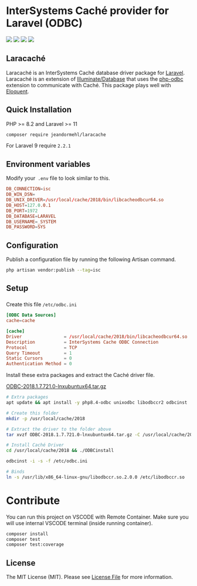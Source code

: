# InterSystems Caché provider for Laravel (ODBC)

<p>
  <img src="https://img.shields.io/packagist/l/jeandormehl/laracache" /> 
  <img src="https://codecov.io/gh/jeandormehl/laracache/branch/master/graph/badge.svg"/>
  </a>
  <img src="https://img.shields.io/packagist/v/jeandormehl/laracache.svg" /> 
  <img src="https://img.shields.io/packagist/dt/jeandormehl/laracache.svg" /> 
</p>

## Laracaché

Laracaché is an InterSystems Caché database driver package for [Laravel](http://laravel.com/). Laracaché is an extension of [Illuminate/Database](https://github.com/illuminate/database) that uses the [php-odbc](http://php.net/odbc) extension to communicate with Caché. This package plays well with [Eloquent](https://laravel.com/docs/master/eloquent).

## Quick Installation

PHP >= 8.2 and Laravel >= 11
```bash
composer require jeandormehl/laracache
```

For Laravel 9 require `2.2.1`

## Environment variables

Modify your` .env` file to look similar to this.

```conf
DB_CONNECTION=isc
DB_WIN_DSN=
DB_UNIX_DRIVER=/usr/local/cache/2018/bin/libcacheodbcur64.so
DB_HOST=127.0.0.1
DB_PORT=1972
DB_DATABASE=LARAVEL
DB_USERNAME=_SYSTEM
DB_PASSWORD=SYS
```

## Configuration

Publish a configuration file by running the following Artisan command.

```bash
php artisan vendor:publish --tag=isc
```

## Setup

### 
Create this file `/etc/odbc.ini`

```conf
[ODBC Data Sources]
cache=cache

[cache]
Driver                = /usr/local/cache/2018/bin/libcacheodbcur64.so
Description           = InterSystems Cache ODBC Connection
Protocol              = TCP
Query Timeout         = 1
Static Cursors        = 0
Authentication Method = 0
```

Install these extra packages and extract the Caché driver file.

[ODBC-2018.1.7.721.0-lnxubuntux64.tar.gz]()

```bash
# Extra packages
apt update && apt install -y php8.4-odbc unixodbc libodbccr2 odbcinst

# Create this folder
mkdir -p /usr/local/cache/2018

# Extract the driver to the folder above
tar xvzf ODBC-2018.1.7.721.0-lnxubuntux64.tar.gz -C /usr/local/cache/2018

# Install Caché Driver
cd /usr/local/cache/2018 && ./ODBCinstall 

odbcinst -i -s -f /etc/odbc.ini 

# Binds
ln -s /usr/lib/x86_64-linux-gnu/libodbccr.so.2.0.0 /etc/libodbccr.so

```




# Contribute

You can run this project on VSCODE with Remote Container. Make sure you will use internal VSCODE terminal (inside running container).

```bash
composer install
composer test
composer test:coverage
```

## License

The MIT License (MIT). Please see [License File](LICENSE.md) for more information.
